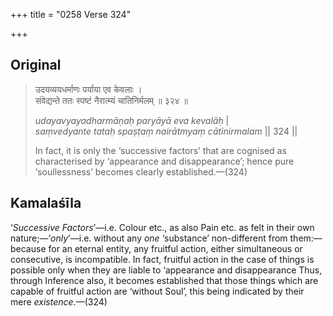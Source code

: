 +++
title = "0258 Verse 324"

+++
## Original 
>
> उदयव्ययधर्माणः पर्याया एव केवलाः ।  
> संवेद्यन्ते ततः स्पष्टं नैरात्म्यं चातिनिर्मलम् ॥ ३२४ ॥ 
>
> *udayavyayadharmāṇaḥ paryāyā eva kevalāḥ* \|  
> *saṃvedyante tataḥ spaṣṭaṃ nairātmyaṃ cātinirmalam* \|\| 324 \|\| 
>
> In fact, it is only the ‘successive factors’ that are cognised as characterised by ‘appearance and disappearance’; hence pure ‘soullessness’ becomes clearly established.—(324)



## Kamalaśīla

‘*Successive Factors*’—i.e. Colour etc., as also Pain etc. as felt in their own nature;—‘*only*’—i.e. without any *one* ‘substance’ non-different from them:—because for an eternal entity, any fruitful action, either simultaneous or consecutive, is incompatible. In fact, fruitful action in the case of things is possible only when they are liable to ‘appearance and disappearance Thus, through Inference also, it becomes established that those things which are capable of fruitful action are ‘without Soul’, this being indicated by their mere *existence*.—(324)


